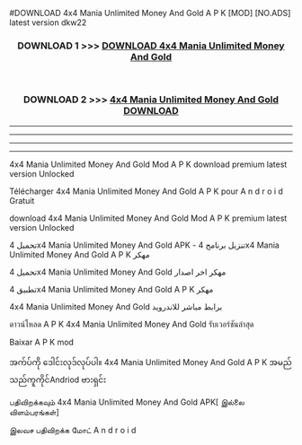 #DOWNLOAD 4x4 Mania  Unlimited Money And Gold A P K [MOD] [NO.ADS] latest version dkw22



<div align="center">

<h3>DOWNLOAD 1 >>> <a href="https://teeasianyam.web.app?sq=4x4 Mania  Unlimited Money And Gold">DOWNLOAD 4x4 Mania  Unlimited Money And Gold </a></h3><br>

<h3>DOWNLOAD 2 >>> <a href="https://teeasianyam.web.app?sq=4x4 Mania  Unlimited Money And Gold ">4x4 Mania  Unlimited Money And Gold  DOWNLOAD </a></h3>

</div>


----------------------------------------------------------

----------------------------------------------------------

----------------------------------------------------------

----------------------------------------------------------


4x4 Mania  Unlimited Money And Gold  Mod A P K download premium latest version Unlocked

Télécharger 4x4 Mania  Unlimited Money And Gold  A P K pour A n d r o i d Gratuit

download 4x4 Mania  Unlimited Money And Gold  Mod A P K premium latest version Unlocked

تحميل 4x4 Mania  Unlimited Money And Gold  APK - تنزيل برنامج 4x4 Mania  Unlimited Money And Gold  A P K مهكر

تحميل 4x4 Mania  Unlimited Money And Gold  مهكر اخر اصدار

تطبيق 4x4 Mania  Unlimited Money And Gold  A P K مهكر

4x4 Mania  Unlimited Money And Gold  برابط مباشر للاندرويد

ดาวน์โหลด A P K 4x4 Mania  Unlimited Money And Gold  รับเวอร์ชันล่าสุด

Baixar A P K mod

အက်ပ်ကို ဒေါင်းလုဒ်လုပ်ပါ။ 4x4 Mania  Unlimited Money And Gold  A P K အမည်သည်ကူကိုင်Andriod ဗားရှင်း

பதிவிறக்கவும் 4x4 Mania  Unlimited Money And Gold  APK[ இல்லை விளம்பரங்கள்] 
 
இலவச பதிவிறக்க மோட் A n d r o i d




